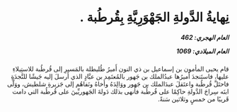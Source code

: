 <h1 dir="rtl">نِهايةُ الدَّولةِ الجَهْوَرِيَّةِ بِقُرطُبة .</h1>

<h5 dir="rtl">العام الهجري:  462

العام الميلادي: 1069

</h5>

<p dir="rtl">قام يحيى المأمون بن إسماعيل بن ذي النون أَميرُ طُليطلة بالمَسيرِ إلى قُرطُبة للاستِيلاءِ عليها، فاستَنجدَ أَميرُها عبدُالملك بن جَهور بالمُعتَمِد بن عبَّادٍ الذي أَرسلَ إليه جَيشًا للنَّجدَةِ فاحتَلَّ قُرطُبة واعتَقلَ عبدَالملك بن جَهور ووَالِدَهُ وأَخاهُ ونَفاهُم إلى جَزيرةِ شلطيش، ووَلَّى ابنَه سِراجَ الدَّولةِ حاكِمًا على قُرطُبة فأنهى بذلك دَولةَ الجَهوريِّينَ على قُرطُبة التي دامت قَريبًا من خمسٍ وثلاثين سَنةً.</p></br>

